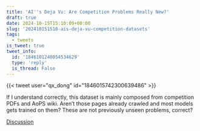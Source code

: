 ```yaml
---
title: 'AI''s Deja Vu: Are Competition Problems Really New?'
draft: true
date: 2024-10-15T15:10:09+00:00
slug: '202410151510-ais-deja-vu-competition-datasets'
tags:
  - tweets
is_tweet: true
tweet_info:
  id: '1846101240054534629'
  type: 'reply'
  is_thread: False
---
```




{{< tweet user="qx_dong" id="1846015742300639486" >}}

If I understand correctly, this dataset is mainly composed from competition PDFs and AoPS wiki. Aren’t those pages already crawled and most models gets trained on them? These are not previously unseen problems, correct?

[Discussion](https://x.com/sytelus/status/1846101240054534629)
